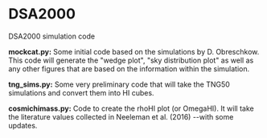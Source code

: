 # DSA2000
DSA2000 simulation code

**mockcat.py:** Some initial code based on the simulations by
D. Obreschkow. This code will generate the "wedge plot", "sky
distribution plot" as well as any other figures that are based on the
information within the simulation.

**tng_sims.py:** Some very preliminary code that will take the TNG50
simulations and convert them into HI cubes.

**cosmichimass.py:** Code to create the rhoHI plot (or OmegaHI). It
will take the literature values collected in Neeleman et al. (2016)
--with some updates.
